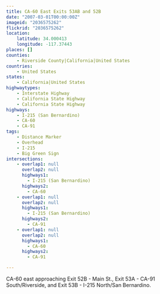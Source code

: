 ```yaml
---
title: CA-60 East Exits 53AB and 52B
date: "2007-03-01T00:00:00Z"
imageid: "2036575262"
flickrid: "2036575262"
location:
    latitude: 34.000413
    longitude: -117.37443
places: []
counties:
    - Riverside County|California|United States
countries:
    - United States
states:
    - California|United States
highwaytypes:
    - Interstate Highway
    - California State Highway
    - California State Highway
highways:
    - I-215 (San Bernardino)
    - CA-60
    - CA-91
tags:
    - Distance Marker
    - Overhead
    - I-215
    - Big Green Sign
intersections:
    - overlap1: null
      overlap2: null
      highways1:
        - I-215 (San Bernardino)
      highways2:
        - CA-60
    - overlap1: null
      overlap2: null
      highways1:
        - I-215 (San Bernardino)
      highways2:
        - CA-91
    - overlap1: null
      overlap2: null
      highways1:
        - CA-60
      highways2:
        - CA-91

---
```

CA-60 east approaching Exit 52B - Main St., Exit 53A - CA-91 South/Riverside, and Exit 53B - I-215 North/San Bernardino.